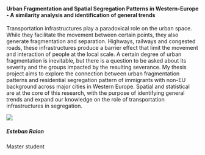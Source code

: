 <div class="row">
  <div class="col-sm-8">
    <h4 id="esteban-ralon">Urban Fragmentation and Spatial Segregation Patterns in Western-Europe - A similarity analysis and identification of general trends</h4>
    <p>
      Transportation infrastructures play a paradoxical role on the urban space. While they facilitate the movement between certain points, they also generate fragmentation and separation. Highways, railways and congested roads, these infrastructures produce a barrier effect that limit the movement and interaction of people at the local scale. A certain degree of urban fragmentation is inevitable, but there is a question to be asked about its severity and the groups impacted by the resulting severance. My thesis project aims to explore the connection between urban fragmentation patterns and residential segregation pattern of immigrants with non-EU background across major cities in Western Europe. Spatial and statistical are at the core of this research, with the purpose of identifying general trends and expand our knowledge on the role of transportation infrastructures in segregation.
    </p>
  </div>

  <div class="col-sm-4">
    <div class="card contact-card">
      <div class="row g-0">
        <div class="col-sm-3">
          <!-- <a href="https://www.tudelft.nl/en/"> -->
            <img src="{{ 'master-projects/avatars/esteban.jpg' | relative_url }}" class="contact-avatar">
          <!-- </a> -->
        </div>
        <div class="col-sm-9 gx-sm-3">
          <div class="card-body">
            <h5 class="card-title">Esteban Ralon</h5>
            <p class="card-text">
              Master student<br>
              <!-- <a href="mailto:mail@tudelft.nl">some.address@student.tudelft.nl</a> -->
            </p>
          </div>
        </div>
      </div>
    </div>
  </div>

</div>